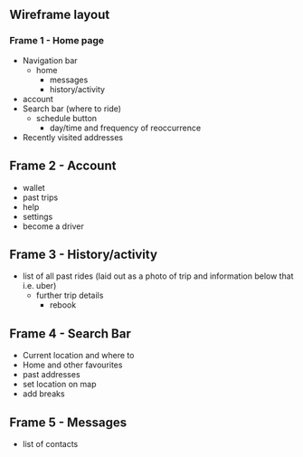 ## Wireframe layout
### Frame 1 - Home page
- Navigation bar
    - home
        - messages
        - history/activity
- account
- Search bar (where to ride)
    - schedule button
        - day/time and frequency of reoccurrence
- Recently visited addresses
## Frame 2 - Account
- wallet
- past trips
- help
- settings
- become a driver
## Frame 3 - History/activity

- list of all past rides (laid out as a photo of trip and information below that i.e. uber)
    - further trip details
        - rebook
## Frame 4 - Search Bar
- Current location and where to
- Home and other favourites
- past addresses
- set location on map
- add breaks
## Frame 5 - Messages
- list of contacts